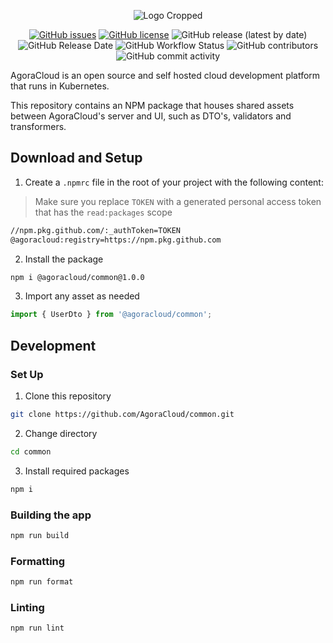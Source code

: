 <div style="text-align: center">
  <p><img src="https://user-images.githubusercontent.com/35788699/116828155-ed3ccd00-ab6a-11eb-9327-4d99bd169bdc.png" alt="Logo Cropped"></p>
  <p><a href="https://github.com/AgoraCloud/common/issues"><img src="https://img.shields.io/github/issues/AgoraCloud/common" alt="GitHub issues"></a> <a href="https://github.com/AgoraCloud/common/blob/main/LICENSE"><img src="https://img.shields.io/github/license/AgoraCloud/common" alt="GitHub license"></a> <img alt="GitHub release (latest by date)" src="https://img.shields.io/github/v/release/AgoraCloud/common"> <img src="https://img.shields.io/github/release-date/AgoraCloud/common" alt="GitHub Release Date"> <img src="https://img.shields.io/github/workflow/status/AgoraCloud/common/on_release_created" alt="GitHub Workflow Status"> <img src="https://img.shields.io/github/contributors/AgoraCloud/common" alt="GitHub contributors"> <img src="https://img.shields.io/github/commit-activity/m/AgoraCloud/common" alt="GitHub commit activity"></p>
</div>

AgoraCloud is an open source and self hosted cloud development platform that runs in Kubernetes.

This repository contains an NPM package that houses shared assets between AgoraCloud's server and UI, such as DTO's, validators and transformers.

## Download and Setup

1. Create a `.npmrc` file in the root of your project with the following content:

> Make sure you replace `TOKEN` with a generated personal access token that has the `read:packages` scope

```bash
//npm.pkg.github.com/:_authToken=TOKEN
@agoracloud:registry=https://npm.pkg.github.com
```

2. Install the package

```bash
npm i @agoracloud/common@1.0.0
```

3. Import any asset as needed

```typescript
import { UserDto } from '@agoracloud/common';
```

## Development

### Set Up

1. Clone this repository

```bash
git clone https://github.com/AgoraCloud/common.git
```

2. Change directory

```bash
cd common
```

3. Install required packages

```bash
npm i
```

### Building the app

```bash
npm run build
```

### Formatting

```bash
npm run format
```

### Linting

```bash
npm run lint
```
